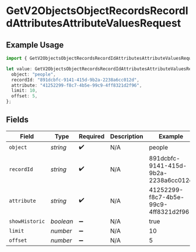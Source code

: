 # GetV2ObjectsObjectRecordsRecordIdAttributesAttributeValuesRequest

## Example Usage

```typescript
import { GetV2ObjectsObjectRecordsRecordIdAttributesAttributeValuesRequest } from "attio-js/models/operations/getv2objectsobjectrecordsrecordidattributesattributevalues.js";

let value: GetV2ObjectsObjectRecordsRecordIdAttributesAttributeValuesRequest = {
  object: "people",
  recordId: "891dcbfc-9141-415d-9b2a-2238a6cc012d",
  attribute: "41252299-f8c7-4b5e-99c9-4ff8321d2f96",
  limit: 10,
  offset: 5,
};
```

## Fields

| Field                                | Type                                 | Required                             | Description                          | Example                              |
| ------------------------------------ | ------------------------------------ | ------------------------------------ | ------------------------------------ | ------------------------------------ |
| `object`                             | *string*                             | :heavy_check_mark:                   | N/A                                  | people                               |
| `recordId`                           | *string*                             | :heavy_check_mark:                   | N/A                                  | 891dcbfc-9141-415d-9b2a-2238a6cc012d |
| `attribute`                          | *string*                             | :heavy_check_mark:                   | N/A                                  | 41252299-f8c7-4b5e-99c9-4ff8321d2f96 |
| `showHistoric`                       | *boolean*                            | :heavy_minus_sign:                   | N/A                                  | true                                 |
| `limit`                              | *number*                             | :heavy_minus_sign:                   | N/A                                  | 10                                   |
| `offset`                             | *number*                             | :heavy_minus_sign:                   | N/A                                  | 5                                    |